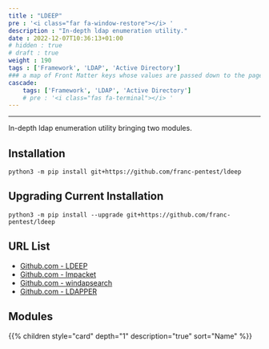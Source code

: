 ```yaml
---
title : "LDEEP"
pre : '<i class="far fa-window-restore"></i> '
description : "In-depth ldap enumeration utility."
date : 2022-12-07T10:36:13+01:00
# hidden : true
# draft : true
weight : 190
tags : ['Framework', 'LDAP', 'Active Directory']
### a map of Front Matter keys whose values are passed down to the page's descendants unless overwritten by self or a closer ancestor's cascade. 
cascade:
    tags: ['Framework', 'LDAP', 'Active Directory']
    # pre : '<i class="fas fa-terminal"></i> '
---
```


---

In-depth ldap enumeration utility bringing two modules.

## Installation

```plain
python3 -m pip install git+https://github.com/franc-pentest/ldeep
```

## Upgrading Current Installation

```plain
python3 -m pip install --upgrade git+https://github.com/franc-pentest/ldeep
```

## URL List

- [Github.com - LDEEP](https://github.com/franc-pentest/ldeep)
- [Github.com - Impacket](https://github.com/SecureAuthCorp/impacket)
- [Github.com - windapsearch](https://github.com/ropnop/windapsearch)
- [Github.com - LDAPPER](https://github.com/shellster/LDAPPER)

## Modules

{{% children style="card" depth="1" description="true" sort="Name"  %}}
